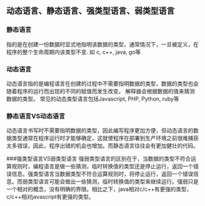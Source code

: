 ## 动态语言、静态语言、强类型语言、弱类型语言

### 静态语言
指的是在创建一份数据时显式地指明该数据的类型，通常情况下，一旦被定义，在程序的整个生命周期内该类型不变.
如 c, c++, java, go等
### 动态语言
动态语言指的是编程语言在创建的过程中不需要指明数据的类型，数据的类型也会随着程序的运行而出现的不同的赋值而发生改变。
解释器会根据数据的值来猜测数据的类型。
常见的动态类型语言包括Javascript, PHP, Python, ruby等
### 静态语言VS动态语言
动态语言书写时不需要指明数据的类型，因此编写程序更加方便，但动态语言的数据类型通常在程序运行时才能够确定，这就使程序在部署到生产环境之前很难捕获太多错误，因此，程序出错的机会也增加。而静态语言往往会有更加健壮的代码。

###强类型语言VS弱类型语言
强弱类型语言的区别在于，当数据的类型不符合运算规则时，编程语言是做一些猜测，临时转换值的类型还是停止运行，返回一个错误信息。强类型语言当数据类型不符合运算规则时，将停止运行，返回一个错误信息。而弱类型语言可能会做出一些猜测，临时转换值的类型来继续运行。强弱只是一个相对的概念，没有明确的界限。相比之下，java相对c/c++有更强的类型，c/c++相对javascript有更强的类型。


